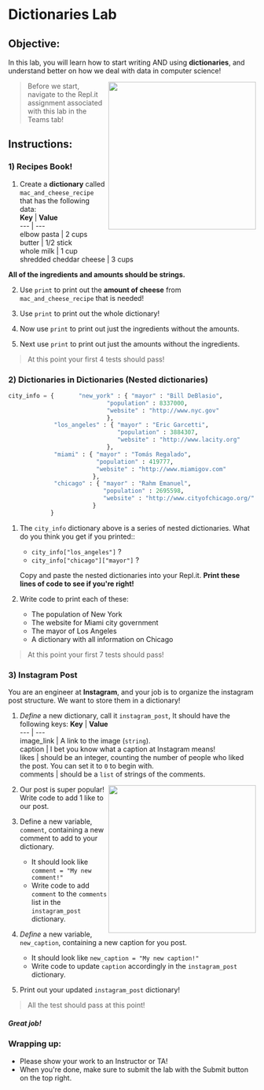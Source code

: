 # Dictionaries Lab

## Objective: 
In this lab, you will learn how to start writing AND using **dictionaries**, and understand better on how we deal with data in computer science!



<img src="https://static.wixstatic.com/media/bb4cc9_7636144fdaa54a84a77b6c59d25dd6f8~mv2.gif" width="300" align="right">




> Before we start, navigate to the Repl.it assignment associated with this lab in the Teams tab! 

## Instructions:

### 1) Recipes Book!

1. Create a **dictionary** called `mac_and_cheese_recipe` that has the following data:  
    **Key** | **Value**          
    --- | ---   
    elbow pasta | 2 cups         
    butter | 1/2 stick      
    whole milk | 1 cup     
    shredded cheddar cheese | 3 cups    

  **All of the ingredients and amounts should be strings.**

2. Use `print` to print out the **amount of cheese** from `mac_and_cheese_recipe` that is needed!

3. Use `print` to print out the whole dictionary!

4. Now use `print` to print out just the ingredients without the amounts.

5. Next use `print` to print out just the amounts without the ingredients. 

> At this point your first 4 tests should pass!
     
### 2) Dictionaries in Dictionaries (Nested dictionaries)
```python
city_info = {		"new_york" : { "mayor" : "Bill DeBlasio",
							"population" : 8337000,
							"website" : "http://www.nyc.gov"
							},
			 "los_angeles" : { "mayor" : "Eric Garcetti",
							   "population" : 3884307,
							   "website" : "http://www.lacity.org"
							},
			 "miami" : { "mayor" : "Tomás Regalado",
					     "population" : 419777,
						 "website" : "http://www.miamigov.com"
					    },
			 "chicago" : { "mayor" : "Rahm Emanuel",
						   "population" : 2695598,
						   "website" : "http://www.cityofchicago.org/"
						}
		    }
```
1. The `city_info` dictionary above is a series of nested dictionaries. What do you think you get if you printed::
    - `city_info["los_angeles"]` ?
    - `city_info["chicago"]["mayor"]` ?
	
    Copy and paste the nested dictionaries into your Repl.it.
    **Print these lines of code to see if you're right!**

2. Write code to print each of these:
    - The population of New York
    - The website for Miami city government
    - The mayor of Los Angeles
    - A dictionary with all information on Chicago

> At this point your first 7 tests should pass!

### 3) Instagram Post

You are an engineer at **Instagram**, and your job is to organize the instagram post structure. We want to store them in a dictionary!

1. *Define* a new dictionary, call it `instagram_post`, It should have the following keys:
    **Key** | **Value**          
    --- | ---   
    image_link | A link to the image (`string`).         
    caption | I bet you know what a caption at Instagram means!      
    likes | should be an integer, counting the number of people who liked the post. You can set it to `0` to begin with.   
    comments | should be a `list` of strings of the comments.

<img src="https://gifimage.net/wp-content/uploads/2018/11/instagram-post-gif.gif" width="300" align="right">
    
2. Our post is super popular! Write code to add 1 like to our post.

3. Define a new variable, `comment`, containing a new comment to add to your dictionary.
    - It should look like `comment = "My new comment!"`
    - Write code to add `comment` to the `comments` list in the `instagram_post` dictionary.

4. *Define* a new variable, `new_caption`, containing a new caption for you post.
    - It should look like `new_caption = "My new caption!"`
    - Write code to update `caption` accordingly in the `instagram_post` dictionary.
    
5. Print out your updated `instagram_post` dictionary!

> All the test should pass at this point!


##### Great job!

### Wrapping up:
- Please show your work to an Instructor or TA!
- When you're done, make sure to submit the lab with the Submit button on the top right.

<!-- 

## Wrapping up:

Run the test.
- If it passes:
    - You can go on to try the challenges problems. Be sure you don't change any of the code you already wrote!
    - When you're done, make sure to submit the lab with the `Submit` button on the top right.
- If it fails:
    - Review the lab to see if you missed any steps. You need to follow the steps _exactly_ to pass.
    - If you have questions, ask a classmate, or call over an Instructor or TA!

-->
